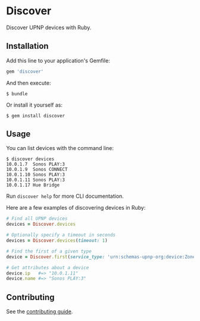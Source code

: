 # Discover

Discover UPNP devices with Ruby.

## Installation

Add this line to your application's Gemfile:

``` ruby
gem 'discover'
```

And then execute:

    $ bundle

Or install it yourself as:

    $ gem install discover

## Usage

You can list devices with the command line:

``` shell
$ discover devices
10.0.1.7  Sonos PLAY:3
10.0.1.9  Sonos CONNECT
10.0.1.10 Sonos PLAY:3
10.0.1.11 Sonos PLAY:3
10.0.1.17 Hue Bridge
```
Run `discover help` for more CLI documentation.

Here are a few examples of discovering devices in Ruby:

``` ruby
# Find all UPNP devices
devices = Discover.devices

# Optionally specify a timeout in seconds
devices = Discover.devices(timeout: 1)

# Find the first of a given type
device = Discover.first(service_type: 'urn:schemas-upnp-org:device:ZonePlayer:1')

# Get attributes about a device
device.ip   #=> "10.0.1.11"
device.name #=> "Sonos PLAY:3"
```

## Contributing

See the [contributing guide](Contributing.markdown).
